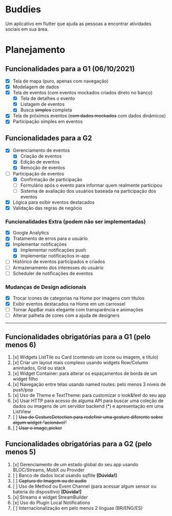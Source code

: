 # Buddies
Um aplicativo em flutter que ajuda as pessoas a encontrar atividades sociais em sua área.

# Planejamento

## Funcionalidades para a G1 (06/10/2021)
- [x] Tela de mapa (puro, apenas com navegação)
- [x] Modelagem de dados
- [x] Tela de eventos (com eventos mockados criados direto no banco)
  - [x] Tela de detalhes o evento
  - [x] Listagem de eventos
  - [x] Busca ~~simples~~ completa
- [x] Tela de próximos eventos (~~com dados mockados~~ com dados dinâmicos)
- [x] Participação simples em eventos

## Funcionalidades para a G2
- [x] Gerenciamento de eventos
  - [x] Criação de eventos
  - [x] Edição de eventos
  - [x] Remoção de eventos
- [ ] Participação de eventos
  - [x] Confirmação de participação
  - [ ] Formulário após o evento para informar quem realmente participou
  - [ ] Sistema de avaliação dos usuários baseada na participação dos eventos
- [x] Lógica para exibir eventos destacados
- [x] Validação das regras de negócio

### Funcionalidades Extra (podem não ser implementadas)
- [x] Google Analytics
- [x] Tratamento de erros para o usuário
- [x] Implementar notificações
  - [x] Implementar notificações push
  - [x] Implementar notificaçõos in-app
- [ ] Histórico de eventos participados e criados
- [ ] Armazenamento dos interesses do usuário
- [ ] Scheduler de notificações de eventos

### Mudanças de Design adicionais
- [x] Trocar ícones de categorias na Home por imagens com títulos
- [x] Exibir eventos destacados na Home em um carrossel
- [ ] Tornar AppBar mais elegante com transparência e animações
- [ ] Alterar palheta de cores com a ajuda de designers

---

## Funcionalidades obrigatórias para a G1 (pelo menos 6)
1. [x] Widgets ListTile ou Card  (contendo um ícone ou imagem, e título)
2. [x] Criar um layout mais complexo usando widgets Row/Column aninhados, Grid ou stack
3. [x] Widget Container: para alterar os espaçamentos de borda de um widget filho
4. [x] Navegação entre telas usando named routes: pelo menos 3 níveis de push/pop
5. [x] Uso de Theme e TextTheme: para customizar o look&feel do seu app 
6. [x] Usar HTTP para acesso de alguma API para buscar uma coleção de dados ou imagens de um servidor backend (*) e apresentação em uma ListView
7. [ ] ~~Uso do GestureDetection para redefinir uma gesture diferente sobre algum widget “acionável”~~
8. [ ] ~~Usar o image_picker~~

## Funcionalidades obrigatórias para a G2 (pelo menos 5)
1. [x] Gerenciamento de um estado global do seu app usando BLOC/Streams, MobX ou Provider 
2. [ ] Banco de dados local usando sqflite **[Dúvida!]**
3. [ ] ~~Captura de Imagem ou de audio~~
4. [ ] Uso de Method ou Event Channel (para acessar algum sensor ou bateria do dispositivo) **[Dúvida!]**
5. [x] Streams e widget StreamBuilder
6. [x] Uso do Plugin Local Notifications
7. [ ] Internacionalização em pelo menos 2 línguas (BR/ENG/ES)
